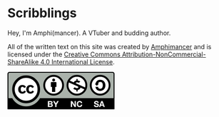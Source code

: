# Scribblings

Hey, I'm Amphi(mancer).
A VTuber and budding author.

All of the written text on this site was created by [Amphimancer](https://github.com/amphimancer) and is licensed under the [Creative Commons Attribution-NonCommercial-ShareAlike 4.0 International License](https://creativecommons.org/licenses/by-nc-sa/4.0/legalcode).

[<p><img  class="center" src="src/content/cc/by-nc-sa.svg" /></p>](https://creativecommons.org/licenses/by-sa/4.0/)

